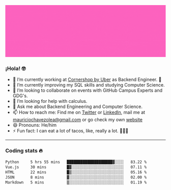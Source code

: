 ![Banner](banner.gif)

### ¡Hola! 🤓

- 🔭 I’m currently working at [Cornershop by Uber](https://cornershopapp.com) as Backend Engineer. 🥑
- 🌱 I’m currently improving my SQL skills and studying Computer Science.
- 👯 I’m looking to collaborate on events with GitHub Campus Experts and GDG's.
- 🤔 I’m looking for help with calculus.
- 💬 Ask me about Backend Engineering and Computer Science.
- 📫 How to reach me: Find me on [Twitter](https://twitter.com/ultr4nerd) or [LinkedIn](https://www.linkedin.com/in/ultr4nerd), mail me at [mauriciochavezolea@gmail.com](mailto:mauriciochavezolea@gmail.com) or go check my own [website](mauriciochavez.surge.sh)
- 😄 Pronouns: He/him
- ⚡ Fun fact: I can eat a lot of tacos, like, really a lot. 🌮🌮🌮

---

### Coding stats 🔥

<!--START_SECTION:waka-->
```text
Python     5 hrs 55 mins   ████████████████████▓░░░░   83.22 % 
Vue.js     30 mins         █▓░░░░░░░░░░░░░░░░░░░░░░░   07.11 % 
HTML       22 mins         █▒░░░░░░░░░░░░░░░░░░░░░░░   05.16 % 
JSON       8 mins          ▓░░░░░░░░░░░░░░░░░░░░░░░░   02.00 % 
Markdown   5 mins          ▒░░░░░░░░░░░░░░░░░░░░░░░░   01.19 % 
```
<!--END_SECTION:waka-->
